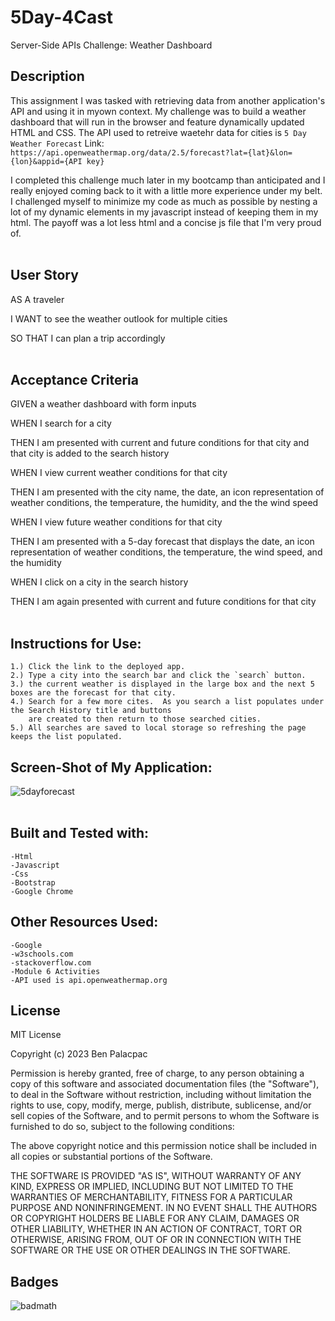 # 5Day-4Cast
Server-Side APIs Challenge: Weather Dashboard

## Description

This assignment I was tasked with retrieving data from another application's API and using it in myown context.
My challenge was to build a weather dashboard that will run in the browser and feature dynamically updated HTML and CSS.
The API used to retreive waetehr data for cities is `5 Day Weather Forecast` 
Link: `https://api.openweathermap.org/data/2.5/forecast?lat={lat}&lon={lon}&appid={API key}`

I completed this challenge much later in my bootcamp than anticipated and I really enjoyed coming back to it with a little 
more experience under my belt.  I challenged myself to minimize my code as much as possible by nesting a lot of my dynamic elements 
in my javascript instead of keeping them in my html.  The payoff was a lot less html and a concise js file that I'm very proud of.
<br>
<br>

## User Story

AS A traveler

I WANT to see the weather outlook for multiple cities

SO THAT I can plan a trip accordingly
<br>
<br>

## Acceptance Criteria

GIVEN a weather dashboard with form inputs

WHEN I search for a city

THEN I am presented with current and future conditions for that city and that city is added to the search history

WHEN I view current weather conditions for that city

THEN I am presented with the city name, the date, an icon representation of weather conditions, the temperature, the humidity, and the the wind speed

WHEN I view future weather conditions for that city

THEN I am presented with a 5-day forecast that displays the date, an icon representation of weather conditions, the temperature, the wind speed, and the humidity

WHEN I click on a city in the search history

THEN I am again presented with current and future conditions for that city
<br>
<br>

## Instructions for Use:
    1.) Click the link to the deployed app.
    2.) Type a city into the search bar and click the `search` button.
    3.) the current weather is displayed in the large box and the next 5 boxes are the forecast for that city.
    4.) Search for a few more cites.  As you search a list populates under the Search History title and buttons
        are created to then return to those searched cities.
    5.) All searches are saved to local storage so refreshing the page keeps the list populated.

## Screen-Shot of My Application:

![5dayforecast](https://github.com/BenPalac1/5Day-4Cast/assets/139652929/d07e6b52-78e9-4265-b540-7e77e3bb24b0)
<br>
<br>

## Built and Tested with:
    -Html
    -Javascript
    -Css
    -Bootstrap
    -Google Chrome

## Other Resources Used:
    -Google
    -w3schools.com
    -stackoverflow.com
    -Module 6 Activities
    -API used is api.openweathermap.org

## License

MIT License

Copyright (c) 2023 Ben Palacpac

Permission is hereby granted, free of charge, to any person obtaining a copy
of this software and associated documentation files (the "Software"), to deal
in the Software without restriction, including without limitation the rights
to use, copy, modify, merge, publish, distribute, sublicense, and/or sell
copies of the Software, and to permit persons to whom the Software is
furnished to do so, subject to the following conditions:

The above copyright notice and this permission notice shall be included in all
copies or substantial portions of the Software.

THE SOFTWARE IS PROVIDED "AS IS", WITHOUT WARRANTY OF ANY KIND, EXPRESS OR
IMPLIED, INCLUDING BUT NOT LIMITED TO THE WARRANTIES OF MERCHANTABILITY,
FITNESS FOR A PARTICULAR PURPOSE AND NONINFRINGEMENT. IN NO EVENT SHALL THE
AUTHORS OR COPYRIGHT HOLDERS BE LIABLE FOR ANY CLAIM, DAMAGES OR OTHER
LIABILITY, WHETHER IN AN ACTION OF CONTRACT, TORT OR OTHERWISE, ARISING FROM,
OUT OF OR IN CONNECTION WITH THE SOFTWARE OR THE USE OR OTHER DEALINGS IN THE
SOFTWARE.

## Badges

![badmath](https://img.shields.io/github/languages/top/lernantino/badmath)
